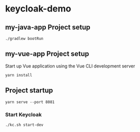# keycloak-demo

## my-java-app Project setup

```
./gradlew bootRun
```

## my-vue-app Project setup

Start up Vue application using the Vue CLI development server
```
yarn install
```

## Project startup
```
yarn serve --port 8081
```


### Start Keycloak
```
./kc.sh start-dev
```

